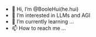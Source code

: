 - 👋 Hi, I’m @BooleHui(he.hui)
- 👀 I’m interested in LLMs and AGI
- 🌱 I’m currently learning ...
- 📫 How to reach me ...

<!---
BooleHui/BooleHui is a ✨ special ✨ repository because its `README.md` (this file) appears on your GitHub profile.
You can click the Preview link to take a look at your changes.
--->
